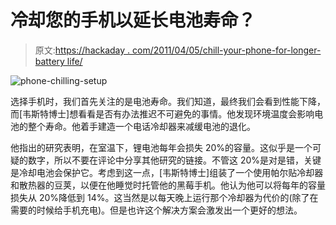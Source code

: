 # 冷却您的手机以延长电池寿命？

> 原文:[https://hackaday . com/2011/04/05/chill-your-phone-for-longer-battery life/](https://hackaday.com/2011/04/05/chill-your-phone-for-longer-battery-life/)

![](../Images/a9a0bb1cec8691b868f54434879c82de.png "phone-chilling-setup")

选择手机时，我们首先关注的是电池寿命。我们知道，最终我们会看到性能下降，而[韦斯特博士]想看看是否有办法推迟不可避免的事情。他发现环境温度会影响电池的整个寿命。他着手建造一个电话冷却器来减缓电池的退化。

他指出的研究表明，在室温下，锂电池每年会损失 20%的容量。这似乎是一个可疑的数字，所以不要在评论中分享其他研究的链接。不管这 20%是对是错，关键是冷却电池会保护它。考虑到这一点，[韦斯特博士]组装了一个使用帕尔贴冷却器和散热器的豆荚，以便在他睡觉时托管他的黑莓手机。他认为他可以将每年的容量损失从 20%降低到 14%。这当然是以每天晚上运行那个冷却器为代价的(除了在需要的时候给手机充电)。但是也许这个解决方案会激发出一个更好的想法。